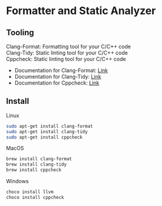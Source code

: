 # Formatter and Static Analyzer

## Tooling

Clang-Format: Formatting tool for your C/C++ code  
Clang-Tidy: Static linting tool for your C/C++ code  
Cppcheck: Static linting tool for your C/C++ code  

- Documentation for Clang-Format: [Link](https://clang.llvm.org/docs/ClangFormat.html)
- Documentation for Clang-Tidy: [Link](https://clang.llvm.org/extra/clang-tidy/)
- Documentation for Cppcheck: [Link](https://github.com/danmar/cppcheck)

## Install

Linux

```bash
sudo apt-get install clang-format
sudo apt-get install clang-tidy
sudo apt-get install cppcheck
```

MacOS

```bash
brew install clang-format
brew install clang-tidy
brew install cppcheck
```

Windows

```bash
choco install llvm
choco install cppcheck
````
